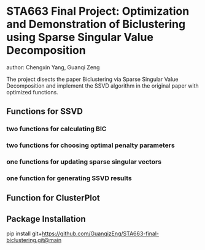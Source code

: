# STA663 Final Project: Optimization and Demonstration of Biclustering using Sparse Singular Value Decomposition

author: Chengxin Yang, Guanqi Zeng

The project disects the paper Biclustering via Sparse Singular Value Decomposition and implement the SSVD algorithm in the original paper with optimized functions.

## Functions for SSVD
### two functions for calculating BIC
### two functions for choosing optimal penalty parameters
### one functions for updating sparse singular vectors
### one function for generating SSVD results

## Function for ClusterPlot

## Package Installation

pip install git+https://github.com/GuanqizEng/STA663-final-biclustering.git@main
